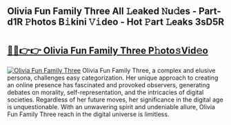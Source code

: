 ## Olivia Fun Family Three All 𝙻eaked 𝙽u𝚍es - Part-d1R 𝙿hotos B𝚒kini 𝚅𝚒deo - Hot 𝙿art 𝙻eaks 3sD5R

# <h2><a href="http://ld174vb.urlbe.top/?page=Olivia+Fun+Family+Three">🔗🔗👉👉 Olivia Fun Family Three P𝚑oto𝚜Vid𝚎o</a></h2>

[![Olivia Fun Family Three](https://i.imgur.com/eBuTRDB.gif)](http://ld174vb.urlbe.top/?page=Olivia+Fun+Family+Three)
Olivia Fun Family Three, a complex and elusive persona, challenges easy categorization. Her unique approach to creating an online presence has fascinated and provoked observers, generating debates on morality, self-representation, and the intricacies of digital societies. Regardless of her future moves, her significance in the digital age is unquestionable. With an unwavering spirit and undeniable allure, Olivia Fun Family Three reach in the digital universe is limitless.
